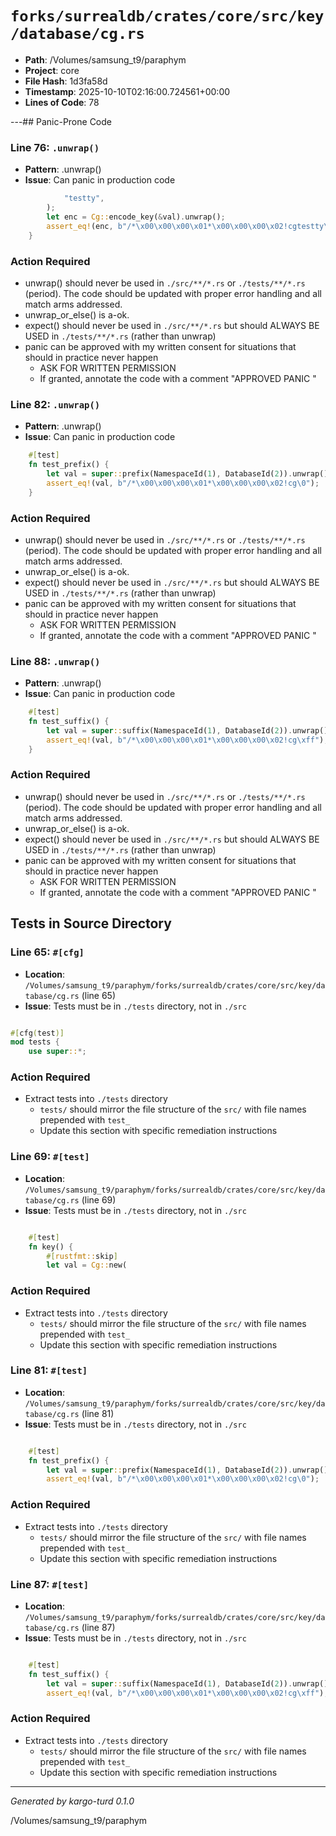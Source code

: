 # `forks/surrealdb/crates/core/src/key/database/cg.rs`

- **Path**: /Volumes/samsung_t9/paraphym
- **Project**: core
- **File Hash**: 1d3fa58d  
- **Timestamp**: 2025-10-10T02:16:00.724561+00:00  
- **Lines of Code**: 78

---## Panic-Prone Code


### Line 76: `.unwrap()`

- **Pattern**: .unwrap()
- **Issue**: Can panic in production code

```rust
			"testty",
		);
		let enc = Cg::encode_key(&val).unwrap();
		assert_eq!(enc, b"/*\x00\x00\x00\x01*\x00\x00\x00\x02!cgtestty\0");
	}
```

### Action Required

- unwrap() should never be used in `./src/**/*.rs` or `./tests/**/*.rs` (period). The code should be updated with proper error handling and all match arms addressed.
- unwrap_or_else() is a-ok. 
- expect() should never be used in `./src/**/*.rs` but should ALWAYS BE USED in `./tests/**/*.rs` (rather than unwrap)
- panic can be approved with my written consent for situations that should in practice never happen  
  - ASK FOR WRITTEN PERMISSION
  - If granted, annotate the code with a comment "APPROVED PANIC "


### Line 82: `.unwrap()`

- **Pattern**: .unwrap()
- **Issue**: Can panic in production code

```rust
	#[test]
	fn test_prefix() {
		let val = super::prefix(NamespaceId(1), DatabaseId(2)).unwrap();
		assert_eq!(val, b"/*\x00\x00\x00\x01*\x00\x00\x00\x02!cg\0");
	}
```

### Action Required

- unwrap() should never be used in `./src/**/*.rs` or `./tests/**/*.rs` (period). The code should be updated with proper error handling and all match arms addressed.
- unwrap_or_else() is a-ok. 
- expect() should never be used in `./src/**/*.rs` but should ALWAYS BE USED in `./tests/**/*.rs` (rather than unwrap)
- panic can be approved with my written consent for situations that should in practice never happen  
  - ASK FOR WRITTEN PERMISSION
  - If granted, annotate the code with a comment "APPROVED PANIC "


### Line 88: `.unwrap()`

- **Pattern**: .unwrap()
- **Issue**: Can panic in production code

```rust
	#[test]
	fn test_suffix() {
		let val = super::suffix(NamespaceId(1), DatabaseId(2)).unwrap();
		assert_eq!(val, b"/*\x00\x00\x00\x01*\x00\x00\x00\x02!cg\xff");
	}
```

### Action Required

- unwrap() should never be used in `./src/**/*.rs` or `./tests/**/*.rs` (period). The code should be updated with proper error handling and all match arms addressed.
- unwrap_or_else() is a-ok. 
- expect() should never be used in `./src/**/*.rs` but should ALWAYS BE USED in `./tests/**/*.rs` (rather than unwrap)
- panic can be approved with my written consent for situations that should in practice never happen  
  - ASK FOR WRITTEN PERMISSION
  - If granted, annotate the code with a comment "APPROVED PANIC "

## Tests in Source Directory


### Line 65: `#[cfg]`

- **Location**: `/Volumes/samsung_t9/paraphym/forks/surrealdb/crates/core/src/key/database/cg.rs` (line 65)
- **Issue**: Tests must be in `./tests` directory, not in `./src`

```rust

#[cfg(test)]
mod tests {
	use super::*;

```

### Action Required

- Extract tests into `./tests` directory
  - `tests/` should mirror the file structure of the `src/` with file names prepended with `test_`
  - Update this section with specific remediation instructions
  


### Line 69: `#[test]`

- **Location**: `/Volumes/samsung_t9/paraphym/forks/surrealdb/crates/core/src/key/database/cg.rs` (line 69)
- **Issue**: Tests must be in `./tests` directory, not in `./src`

```rust

	#[test]
	fn key() {
		#[rustfmt::skip]
		let val = Cg::new(
```

### Action Required

- Extract tests into `./tests` directory
  - `tests/` should mirror the file structure of the `src/` with file names prepended with `test_`
  - Update this section with specific remediation instructions
  


### Line 81: `#[test]`

- **Location**: `/Volumes/samsung_t9/paraphym/forks/surrealdb/crates/core/src/key/database/cg.rs` (line 81)
- **Issue**: Tests must be in `./tests` directory, not in `./src`

```rust

	#[test]
	fn test_prefix() {
		let val = super::prefix(NamespaceId(1), DatabaseId(2)).unwrap();
		assert_eq!(val, b"/*\x00\x00\x00\x01*\x00\x00\x00\x02!cg\0");
```

### Action Required

- Extract tests into `./tests` directory
  - `tests/` should mirror the file structure of the `src/` with file names prepended with `test_`
  - Update this section with specific remediation instructions
  


### Line 87: `#[test]`

- **Location**: `/Volumes/samsung_t9/paraphym/forks/surrealdb/crates/core/src/key/database/cg.rs` (line 87)
- **Issue**: Tests must be in `./tests` directory, not in `./src`

```rust

	#[test]
	fn test_suffix() {
		let val = super::suffix(NamespaceId(1), DatabaseId(2)).unwrap();
		assert_eq!(val, b"/*\x00\x00\x00\x01*\x00\x00\x00\x02!cg\xff");
```

### Action Required

- Extract tests into `./tests` directory
  - `tests/` should mirror the file structure of the `src/` with file names prepended with `test_`
  - Update this section with specific remediation instructions
  

---

*Generated by kargo-turd 0.1.0*

/Volumes/samsung_t9/paraphym